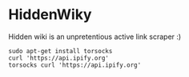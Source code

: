 # HiddenWiky
Hidden wiki is an unpretentious active link scraper :)

```shell script
sudo apt-get install torsocks
curl 'https://api.ipify.org'
torsocks curl 'https://api.ipify.org'
```

